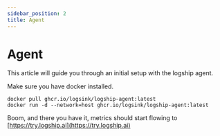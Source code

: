 ```yaml
---
sidebar_position: 2
title: Agent
---
```


# Agent

This article will guide you through an initial setup with the logship agent. 

Make sure you have docker installed.
```
docker pull ghcr.io/logsink/logship-agent:latest
docker run -d --network=host ghcr.io/logsink/logship-agent:latest
```

Boom, and there you have it, metrics should start flowing to [https://try.logship.ai](https://try.logship.ai)